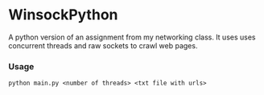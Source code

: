 # WinsockPython
A python version of an assignment from my networking class. It uses uses concurrent threads and raw sockets to crawl web pages.

### Usage
```python main.py <number of threads> <txt file with urls>```
